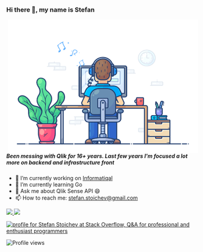 ### Hi there 👋, my name is Stefan

<img align="right" src="https://github.com/countnazgul/countnazgul/blob/main/developer.gif" alt="Hello Coders" width="500" height="350"/>

##### Been messing with Qlik for 16+ years. Last few years I'm focused a lot more on backend and infrastructure front

- 🔭 I’m currently working on [Informatiqal](https://github.com/Informatiqal)
- 🌱 I’m currently learning Go
- 💬 Ask me about Qlik Sense API 😄
- 📫 How to reach me: stefan.stoichev@gmail.com

<div>
  <a href="https://github.com/countnazgul">
  <img height="180em" src="https://github-readme-stats.vercel.app/api?username=countnazgul&show_icons=true&include_all_commits=true&count_private=true"/>
  <img height="180em" src="https://github-readme-stats.vercel.app/api/top-langs/?username=countnazgul&layout=compact&langs_count=6"/>
</div>

<a href="https://stackoverflow.com/users/159365/stefan-stoichev"><img src="https://stackoverflow.com/users/flair/159365.png" width="208" height="58" alt="profile for Stefan Stoichev at Stack Overflow, Q&amp;A for professional and enthusiast programmers" title="profile for Stefan Stoichev at Stack Overflow, Q&amp;A for professional and enthusiast programmers"></a>

![Profile views](https://gpvc.arturio.dev/countnazgul)
